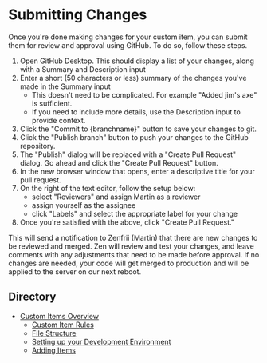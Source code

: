 # Submitting Changes

Once you're done making changes for your custom item, you can submit them for review and approval using GitHub. To do so, follow these steps.

1. Open GitHub Desktop. This should display a list of your changes, along with a Summary and Description input
2. Enter a short (50 characters or less) summary of the changes you've made in the Summary input
    - This doesn't need to be complicated. For example "Added jim's axe" is sufficient.
    - If you need to include more details, use the Description input to provide context.
3. Click the "Commit to {branchname}" button to save your changes to git.
4. Click the "Publish branch" button to push your changes to the GitHub repository.
5. The "Publish" dialog will be replaced with a "Create Pull Request" dialog. Go ahead and click the "Create Pull Request" button.
6. In the new browser window that opens, enter a descriptive title for your pull request.
7. On the right of the text editor, follow the setup below:
    - select "Reviewers" and assign Martin as a reviewer
    - assign yourself as the assignee
    - click "Labels" and select the appropriate label for your change
8. Once you're satisfied with the above, click "Create Pull Request."

This will send a notification to Zenfrii (Martin) that there are new changes to be reviewed and merged. Zen will review and test your changes, and leave comments with any adjustments that need to be made before approval. If no changes are needed, your code will get merged to production and will be applied to the server on our next reboot.


## Directory

- [Custom Items Overview](./custom-items.md)
    - [Custom Item Rules](./adding-items/rules.md)
    - [File Structure](./adding-items/files.md)
    - [Setting up your Development Environment](./adding-items/setup.md)
    - [Adding Items](./adding-items/adding-items.md)